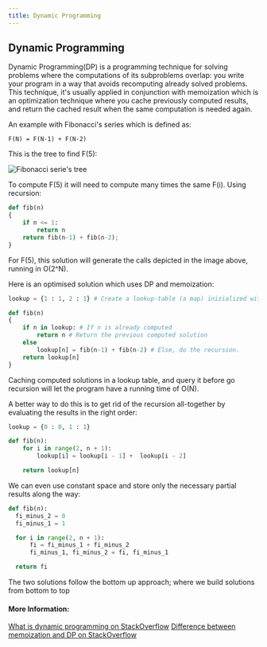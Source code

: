 ```yaml
---
title: Dynamic Programming
---
```


## Dynamic Programming

Dynamic Programming(DP) is a programming technique for solving problems where the computations of its subproblems overlap: you write your program in a way that avoids recomputing already solved problems.
This technique, it's usually applied in conjunction with memoization which is an optimization technique where you cache previously computed results, and return the cached result when the same computation is needed again.

An example with Fibonacci's series which is defined as:

```F(N) = F(N-1) + F(N-2)```

This is the tree to find F(5):

![Fibonacci serie's tree](https://i.stack.imgur.com/59Rpw.png)

To compute F(5) it will need to compute many times the same F(i). Using recursion:

```python
def fib(n)
{
    if n <= 1:
        return n
    return fib(n-1) + fib(n-2);
}
```

For F(5), this solution will generate the calls depicted in the image above, running in O(2^N).

Here is an optimised solution which uses DP and memoization:

```python
lookup = {1 : 1, 2 : 1} # Create a lookup-table (a map) inizialized with the first 2 Fibonacci's numbers

def fib(n)
{
    if n in lookup: # If n is already computed
        return n # Return the previous computed solution
    else 
        lookup[n] = fib(n-1) + fib(n-2) # Else, do the recursion.
    return lookup[n]
}
```
Caching computed solutions in a lookup table, and query it before go recursion will let the program have a running time of O(N).


A better way to do this is to get rid of the recursion all-together by evaluating the results in the right order:
```python
lookup = {0 : 0, 1 : 1}

def fib(n):
    for i in range(2, n + 1):
        lookup[i] = lookup[i - 1] +  lookup[i - 2]

    return lookup[n]
```
We can even use constant space and store only the necessary partial results along the way:
```python
def fib(n):
  fi_minus_2 = 0
  fi_minus_1 = 1

  for i in range(2, n + 1):
      fi = fi_minus_1 + fi_minus_2
      fi_minus_1, fi_minus_2 = fi, fi_minus_1

  return fi
```
The two solutions follow the bottom up approach; where we build solutions from bottom to top

#### More Information:

[What is dynamic programming on StackOverflow](https://stackoverflow.com/questions/1065433/what-is-dynamic-programming")
[Difference between memoization and DP on StackOverflow](https://stackoverflow.com/questions/6184869/what-is-the-difference-between-memoization-and-dynamic-programming)
